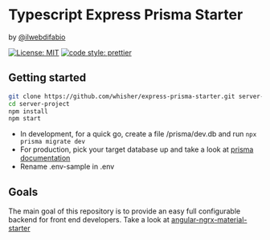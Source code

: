 # Typescript Express Prisma Starter

by [@ilwebdifabio](https://twitter.com/ilwebdifabio)

[![License: MIT](https://img.shields.io/badge/License-MIT-yellow.svg)](https://github.com/whisher/express-prisma-starter/blob/main/LICENSE)
[![code style: prettier](https://img.shields.io/badge/code_style-prettier-ff69b4.svg)](https://github.com/prettier/prettier)

## Getting started

```bash
git clone https://github.com/whisher/express-prisma-starter.git server-project
cd server-project
npm install
npm start
```

- In development, for a quick go, create a file /prisma/dev.db and
  run `npx prisma migrate dev`
- For production, pick your target database up and take a look at [prisma documentation](https://www.prisma.io/docs/getting-started/setup-prisma/start-from-scratch/relational-databases/connect-your-database-typescript-postgres)
- Rename .env-sample in .env

## Goals

The main goal of this repository is to provide an
easy full configurable backend for front end developers.
Take a look at [angular-ngrx-material-starter](https://github.com/whisher/angular-ngrx-material-starter)
